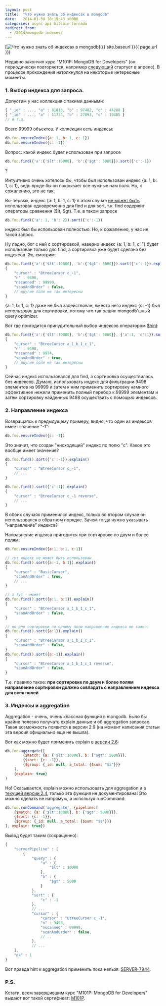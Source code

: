 ```yaml
---
layout: post
title:  "Что нужно знать об индексах в mongodb"
date:   2014-01-30 18:19:43 +0000
categories: async api bitcoin tornado
redirect_from:
  - /2014/mongodb-indexes/
---
```


[![Что нужно знать об индексах в mongodb](/assets/images/posts/2014-03-07-mongodb-indexes/mongoDB-logo_small.png "Что нужно знать об индексах в mongodb")]({{ site.baseurl }}{{ page.url }})

Недавно закончил курс "M101P: MongoDB for Developers" (он периодически повторяется, например [следующий](https://education.mongodb.com/courses/10gen/M101P/2014_April/about) стартует в апреле).
В процессе прохождения натолкнулся на некоторые интересные моменты.

<!--more-->

### 1. Выбор индекса для запроса.

Допустим у нас коллекция с такими данными:

```javascript
{ "_id" : ..., "a" : 81810, "b" : 97482, "c" : 44288 }
{ "_id" : ..., "a" : 11734, "b" : 27893, "c" : 19485 }
// и т.д.
```

Всего 99999 объектов. У коллекции есть индексы:

```javascript
db.foo.ensureIndex({a: 1, b: 1, c: 1})
db.foo.ensureIndex({c: -1})
```

Вопрос: какой индекс будет использован при запросе

```javascript
db.foo.find({'a':{'$lt':10000}, 'b':{'$gt': 5000}}).sort({'c':-1}) 
```
?

Интуитивно очень хотелось бы, чтобы был использован индекс {a: 1, b: 1, c: 1}, ведь вроде бы он покрывает все нужные нам поля. Но, к сожалению, это не так.

Во-первых, индекс {a: 1, b: 1, c: 1} в этом случае [не может быть](http://docs.mongodb.org/manual/tutorial/sort-results-with-indexes/#use-indexes-to-sort-query-results) использован одновременно для find и для sort, т.к. find содержит операторы сравнения ($lt, $gt). Т.е. в таком запросе 

```javascript
db.foo.find({'a': 1, 'b': 2}).sort({'c':-1})
```

индекс был бы использован полностью. Но, к сожалению, у нас не такой запрос.

Ну ладно, бог с ней с сортировкой, наверно индекс {a: 1, b: 1, c: 1} будет использован только для find, а сортировка уже будет сделана без индексов.
Эх, смотрим:

```javascript
db.foo.find({'a':{'$lt':10000}, 'b':{'$gt': 5000}}).sort({'c':-1}).explain()
{
    "cursor" : "BtreeCursor c_-1",
    "n" : 9498,
    "nscanned" : 99999,
    "scanAndOrder" : false,
    // другие поля не так интересны
}
```

{a: 1, b: 1, c: 1} даже не был задействован, вместо него индекс {c: -1} был использован для сортировки, потому что так решил mongodb'шный query optimizer.

Вот где пригодится принудительный выбор индексов оператором [$hint](http://docs.mongodb.org/manual/reference/operator/meta/hint/):

```javascript
db.foo.find({'a':{'$lt':10000}, 'b':{'$gt': 5000}}, {'a':1, 'c':1}).sort({'c':-1}).hint({a: 1, b: 1, c: 1}).explain()
{
    "cursor" : "BtreeCursor a_1_b_1_c_1",
    "n" : 9498,
    "nscanned" : 9974,
    "scanAndOrder" : true,
    // другие поля не так интересны
}
```

Сейчас индекс использовался для find, а сортировка осуществилась без индексов. Думаю, использовать индекс для фильтрации 9498 элементов из 99999 и затем к ним применить сортировку намного эффективнее нежели применить полный перебор к 99999 элементам и затем сортировку найденных 9498 осуществить с помощью индексов.

### 2. Направление индекса

Возвращаясь к предыдущему примеру, видно, что один из индексов имеет значение "-1":

```javascript
db.foo.ensureIndex({c: -1})
```
Это значит, что создан "нисходящий" индекс по полю "c". Какое это вообще имеет значение?

```javascript
db.foo.find().sort({'c':-1}).explain()
{
    "cursor" : "BtreeCursor c_-1",
    // ...
}

db.foo.find().sort({'c':1}).explain()
{
    "cursor" : "BtreeCursor c_-1 reverse",
    // ...
}
```

В обоих случаях применился индекс, только во втором случае он использовался в обратном порядке.
Зачем тогда нужно указывать "направление" индекса?

Направление индекса пригодится при сортировке по двум и более полям:

```javascript
db.foo.ensureIndex({a:1, b:1, c:1})

// тут индекс не может быть использован
db.foo.find().sort({a:-1, b:1}).explain()
{
    "cursor" : "BasicCursor",
    "scanAndOrder" : true,
    // ...
}

// а тут - может
db.foo.find().sort({a:1, b:1}).explain()
{
    "cursor" : "BtreeCursor a_1_b_1_c_1",
    "scanAndOrder" : false,
}

// но для сортировки по одному полю направление индекса не важно:
db.foo.find().sort({a:1}).explain()
{
    "cursor" : "BtreeCursor a_1_b_1_c_1",
    "scanAndOrder" : false,
}
db.foo.find().sort({a:-1}).explain()
{
    "cursor" : "BtreeCursor a_1_b_1_c_1 reverse",
    "scanAndOrder" : false,
}
```
Т.е. правило такое: **при сортировке по двум и более полям направление сортировки должно совпадать с направлением индекса для всех полей**.

### 3. Индексы и aggregation

Aggregation - очень, очень классная функция в mongodb. Было бы крайне полезно получать explain данные и об aggregation запросах. Такая возможность появится в версии 2.6 (на момент написания статьи эта версия официально еще не вышла).

Вот как можно будет применить explain в [версии 2.6](http://docs.mongodb.org/master/release-notes/2.6/):

```javascript
db.foo.aggregate([
        {$match: {a: {'$lt':10000}, b: {'$gt': 5000}}},
        {$sort: {c: -1}},
        {$group: {_id: null, a_total: {$sum: "$a"}}}
    ],
    {explain: true}
)
```

Но!
Оказывается, explain можно использовать для aggregation и в [текущей версии 2.4](http://stackoverflow.com/a/19601769/821594), только эта функция не документирована!
Это можно сделать не напрямую, а используя runCommand:

```javascript
db.foo.runCommand('aggregate', {pipeline:[
    {$match: {a: {'$lt':10000}, b: {'$gt': 5000}}},
    {$sort: {c: -1}},
    {$group: {_id: null, a_total: {$sum: "$a"}}}
], explain: true})
```

Вывод будет таким (сокращенно):

```javascript
{
    "serverPipeline" : [
        {
            "query" : {
                "a" : {
                    "$lt" : 10000
                },
                "b" : {
                    "$gt" : 5000
                }
            },
            "sort" : {
                "c" : -1
            },
            // ...
            "cursor" : {
                "cursor" : "BtreeCursor c_-1",
                "n" : 9498,
                "nscanned" : 99999,
                "scanAndOrder" : false,
                // ..
            },
            // ...
    ],
    "ok" : 1
}
```
Вот правда hint к aggregation применить пока нельзя: [SERVER-7944](https://jira.mongodb.org/browse/SERVER-7944).

### P.S. 
Кстати, всем завершившим курс "M101P: MongoDB for Developers" выдают вот такой сертификат: [M101P](https://s3.amazonaws.com/edu-cert.10gen.com/downloads/01739dbdba0e46f7964b160203b4f749/Certificate.pdf).
